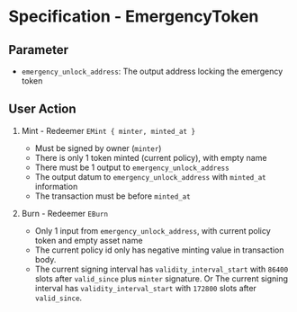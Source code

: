 # Specification - EmergencyToken

## Parameter

- `emergency_unlock_address`: The output address locking the emergency token

## User Action

1. Mint - Redeemer `EMint { minter, minted_at }`

   - Must be signed by owner (`minter`)
   - There is only 1 token minted (current policy), with empty name
   - There must be 1 output to `emergency_unlock_address`
   - The output datum to `emergency_unlock_address` with `minted_at` information
   - The transaction must be before `minted_at`

2. Burn - Redeemer `EBurn`

   - Only 1 input from `emergency_unlock_address`, with current policy token and empty asset name
   - The current policy id only has negative minting value in transaction body.
   - The current signing interval has `validity_interval_start` with `86400` slots after `valid_since` plus `minter` signature. Or The current signing interval has `validity_interval_start` with `172800` slots after `valid_since`.
